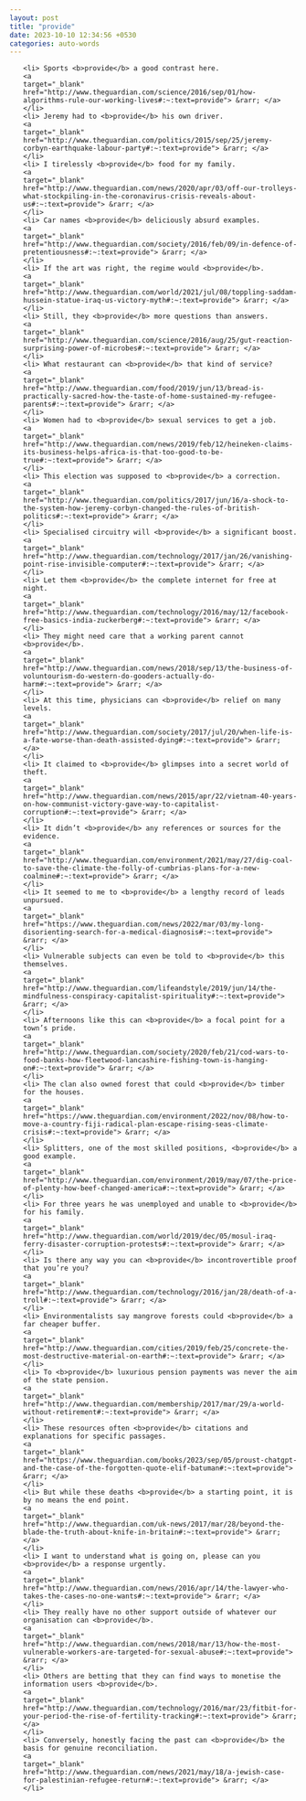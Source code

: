 ```yaml
---
layout: post
title: "provide"
date: 2023-10-10 12:34:56 +0530
categories: auto-words
---
```

<ol>

    <li> Sports <b>provide</b> a good contrast here.
    <a 
    target="_blank" 
    href="http://www.theguardian.com/science/2016/sep/01/how-algorithms-rule-our-working-lives#:~:text=provide"> &rarr; </a>
    </li>
    <li> Jeremy had to <b>provide</b> his own driver.
    <a 
    target="_blank" 
    href="http://www.theguardian.com/politics/2015/sep/25/jeremy-corbyn-earthquake-labour-party#:~:text=provide"> &rarr; </a>
    </li>
    <li> I tirelessly <b>provide</b> food for my family.
    <a 
    target="_blank" 
    href="http://www.theguardian.com/news/2020/apr/03/off-our-trolleys-what-stockpiling-in-the-coronavirus-crisis-reveals-about-us#:~:text=provide"> &rarr; </a>
    </li>
    <li> Car names <b>provide</b> deliciously absurd examples.
    <a 
    target="_blank" 
    href="http://www.theguardian.com/society/2016/feb/09/in-defence-of-pretentiousness#:~:text=provide"> &rarr; </a>
    </li>
    <li> If the art was right, the regime would <b>provide</b>.
    <a 
    target="_blank" 
    href="http://www.theguardian.com/world/2021/jul/08/toppling-saddam-hussein-statue-iraq-us-victory-myth#:~:text=provide"> &rarr; </a>
    </li>
    <li> Still, they <b>provide</b> more questions than answers.
    <a 
    target="_blank" 
    href="http://www.theguardian.com/science/2016/aug/25/gut-reaction-surprising-power-of-microbes#:~:text=provide"> &rarr; </a>
    </li>
    <li> What restaurant can <b>provide</b> that kind of service?
    <a 
    target="_blank" 
    href="http://www.theguardian.com/food/2019/jun/13/bread-is-practically-sacred-how-the-taste-of-home-sustained-my-refugee-parents#:~:text=provide"> &rarr; </a>
    </li>
    <li> Women had to <b>provide</b> sexual services to get a job.
    <a 
    target="_blank" 
    href="http://www.theguardian.com/news/2019/feb/12/heineken-claims-its-business-helps-africa-is-that-too-good-to-be-true#:~:text=provide"> &rarr; </a>
    </li>
    <li> This election was supposed to <b>provide</b> a correction.
    <a 
    target="_blank" 
    href="http://www.theguardian.com/politics/2017/jun/16/a-shock-to-the-system-how-jeremy-corbyn-changed-the-rules-of-british-politics#:~:text=provide"> &rarr; </a>
    </li>
    <li> Specialised circuitry will <b>provide</b> a significant boost.
    <a 
    target="_blank" 
    href="http://www.theguardian.com/technology/2017/jan/26/vanishing-point-rise-invisible-computer#:~:text=provide"> &rarr; </a>
    </li>
    <li> Let them <b>provide</b> the complete internet for free at night.
    <a 
    target="_blank" 
    href="http://www.theguardian.com/technology/2016/may/12/facebook-free-basics-india-zuckerberg#:~:text=provide"> &rarr; </a>
    </li>
    <li> They might need care that a working parent cannot <b>provide</b>.
    <a 
    target="_blank" 
    href="http://www.theguardian.com/news/2018/sep/13/the-business-of-voluntourism-do-western-do-gooders-actually-do-harm#:~:text=provide"> &rarr; </a>
    </li>
    <li> At this time, physicians can <b>provide</b> relief on many levels.
    <a 
    target="_blank" 
    href="http://www.theguardian.com/society/2017/jul/20/when-life-is-a-fate-worse-than-death-assisted-dying#:~:text=provide"> &rarr; </a>
    </li>
    <li> It claimed to <b>provide</b> glimpses into a secret world of theft.
    <a 
    target="_blank" 
    href="http://www.theguardian.com/news/2015/apr/22/vietnam-40-years-on-how-communist-victory-gave-way-to-capitalist-corruption#:~:text=provide"> &rarr; </a>
    </li>
    <li> It didn’t <b>provide</b> any references or sources for the evidence.
    <a 
    target="_blank" 
    href="http://www.theguardian.com/environment/2021/may/27/dig-coal-to-save-the-climate-the-folly-of-cumbrias-plans-for-a-new-coalmine#:~:text=provide"> &rarr; </a>
    </li>
    <li> It seemed to me to <b>provide</b> a lengthy record of leads unpursued.
    <a 
    target="_blank" 
    href="https://www.theguardian.com/news/2022/mar/03/my-long-disorienting-search-for-a-medical-diagnosis#:~:text=provide"> &rarr; </a>
    </li>
    <li> Vulnerable subjects can even be told to <b>provide</b> this themselves.
    <a 
    target="_blank" 
    href="http://www.theguardian.com/lifeandstyle/2019/jun/14/the-mindfulness-conspiracy-capitalist-spirituality#:~:text=provide"> &rarr; </a>
    </li>
    <li> Afternoons like this can <b>provide</b> a focal point for a town’s pride.
    <a 
    target="_blank" 
    href="http://www.theguardian.com/society/2020/feb/21/cod-wars-to-food-banks-how-fleetwood-lancashire-fishing-town-is-hanging-on#:~:text=provide"> &rarr; </a>
    </li>
    <li> The clan also owned forest that could <b>provide</b> timber for the houses.
    <a 
    target="_blank" 
    href="https://www.theguardian.com/environment/2022/nov/08/how-to-move-a-country-fiji-radical-plan-escape-rising-seas-climate-crisis#:~:text=provide"> &rarr; </a>
    </li>
    <li> Splitters, one of the most skilled positions, <b>provide</b> a good example.
    <a 
    target="_blank" 
    href="http://www.theguardian.com/environment/2019/may/07/the-price-of-plenty-how-beef-changed-america#:~:text=provide"> &rarr; </a>
    </li>
    <li> For three years he was unemployed and unable to <b>provide</b> for his family.
    <a 
    target="_blank" 
    href="http://www.theguardian.com/world/2019/dec/05/mosul-iraq-ferry-disaster-corruption-protests#:~:text=provide"> &rarr; </a>
    </li>
    <li> Is there any way you can <b>provide</b> incontrovertible proof that you’re you?
    <a 
    target="_blank" 
    href="http://www.theguardian.com/technology/2016/jan/28/death-of-a-troll#:~:text=provide"> &rarr; </a>
    </li>
    <li> Environmentalists say mangrove forests could <b>provide</b> a far cheaper buffer.
    <a 
    target="_blank" 
    href="http://www.theguardian.com/cities/2019/feb/25/concrete-the-most-destructive-material-on-earth#:~:text=provide"> &rarr; </a>
    </li>
    <li> To <b>provide</b> luxurious pension payments was never the aim of the state pension.
    <a 
    target="_blank" 
    href="http://www.theguardian.com/membership/2017/mar/29/a-world-without-retirement#:~:text=provide"> &rarr; </a>
    </li>
    <li> These resources often <b>provide</b> citations and explanations for specific passages.
    <a 
    target="_blank" 
    href="https://www.theguardian.com/books/2023/sep/05/proust-chatgpt-and-the-case-of-the-forgotten-quote-elif-batuman#:~:text=provide"> &rarr; </a>
    </li>
    <li> But while these deaths <b>provide</b> a starting point, it is by no means the end point.
    <a 
    target="_blank" 
    href="http://www.theguardian.com/uk-news/2017/mar/28/beyond-the-blade-the-truth-about-knife-in-britain#:~:text=provide"> &rarr; </a>
    </li>
    <li> I want to understand what is going on, please can you <b>provide</b> a response urgently.
    <a 
    target="_blank" 
    href="http://www.theguardian.com/news/2016/apr/14/the-lawyer-who-takes-the-cases-no-one-wants#:~:text=provide"> &rarr; </a>
    </li>
    <li> They really have no other support outside of whatever our organisation can <b>provide</b>.
    <a 
    target="_blank" 
    href="http://www.theguardian.com/news/2018/mar/13/how-the-most-vulnerable-workers-are-targeted-for-sexual-abuse#:~:text=provide"> &rarr; </a>
    </li>
    <li> Others are betting that they can find ways to monetise the information users <b>provide</b>.
    <a 
    target="_blank" 
    href="http://www.theguardian.com/technology/2016/mar/23/fitbit-for-your-period-the-rise-of-fertility-tracking#:~:text=provide"> &rarr; </a>
    </li>
    <li> Conversely, honestly facing the past can <b>provide</b> the basis for genuine reconciliation.
    <a 
    target="_blank" 
    href="http://www.theguardian.com/news/2021/may/18/a-jewish-case-for-palestinian-refugee-return#:~:text=provide"> &rarr; </a>
    </li>